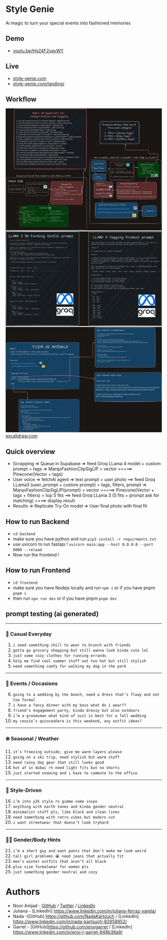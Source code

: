 # Style Genie
Ai magic to turn your special events into fashioned memories

## Demo
- [youtu.be/Hg24F2vayWY](https://youtu.be/Hg24F2vayWY)
## Live
- [style-genie.com](https://style-genie.com)
- [style-genie.com/landing/](https://style-genie.com/landing/)

## Workflow
![Screenshot 1](.res/style_genie1.png)  
![Screenshot 1](.res/style_genie2.png)  
![Screenshot 1](.res/style_genie3.png)  
[excalidraw.com](https://excalidraw.com/#json=p8WtNO5GwYW8236ERYRtP,V1oXMjJ2XGuJU6HnjeAh5g)

## Quick overview 
- Scrapping => Queue in Supabase => feed Groq LLama 4 model + custom prompt = tags  => MarqoFashionClipSigLIP = vector =====> Pinecone(Vector + tags)
- User voice => fetchAi agent => text prompt + user photo ==> feed Groq LLama3 (user_prompt + custom prompt) = tags, filters, prompt => MarqoFashionClipSigLIP(prompt) = vector =====> Pinecone(Vector + tags + filters) = top 5 fits ==> feed Groq LLama 3 (5 fits + prompt ask for matching) ====> display result
- Results => Replicate Try-On model => User final photo with final fit

## How to run Backend
- `cd backend`
- make sure you have python and run `pip3 install -r requirments.txt`
- use uvicorn to run fastapi ! `uvicorn main:app --host 0.0.0.0 --port 8000 --reload`
- Now run the frontend ! 

## How to run Frontend
- `cd frontend`
- make sure you have Nodejs locally and run `npm i` or if you have pnpm `pnpm i`
- then run `npn run dev` or if you have pnpm `pnpm dev`

## prompt testing (ai generated)

---

### 👗 Casual Everyday

1. `i need something chill to wear to brunch with friends`
2. `gotta go grocery shopping but still wanna look kinda cute lol`
3. `just some cozy clothes for running errands`
4. `help me find cool summer stuff not too hot but still stylish`
5. `need something comfy for walking my dog in the park`

---

### 🥂 Events / Occasions

6. `going to a wedding by the beach, need a dress that’s flowy and not too formal`
7. `i have a fancy dinner with my boss what do i wear??`
8. `friend's engagement party, kinda dressy but also outdoors`
9. `i’m a groomsman what kind of suit is best for a fall wedding`
10. `my cousin’s quinceañera is this weekend, any outfit ideas?`

---

### ❄️ Seasonal / Weather

11. `it’s freezing outside, give me warm layers please`
12. `going on a ski trip, need stylish but warm stuff`
13. `need rainy day gear that still looks good`
14. `hot af in dubai rn need light fits but no shorts`
15. `just started snowing and i have to commute to the office`

---

### 👟 Style-Driven

16. `i’m into y2k style rn gimme some inspo`
17. `anything with earth tones and kinda gender neutral`
18. `minimalist stuff pls, like black and clean lines`
19. `need something with retro vibes but modern cut`
20. `i want streetwear that doesn’t look tryhard`

---

### 🧍‍♂️ Gender/Body Hints

21. `i’m a short guy and want pants that don’t make me look weird`
22. `tall girl problems 😭 need jeans that actually fit`
23. `men’s winter outfits that aren’t all black`
24. `plus size formalwear for women pls`
25. `just something gender neutral and cozy`


# Authors
- Noor Amjad - [GitHub](https://github.com/Justxd22) / [Twitter](https://twitter.com/_xd222) / [LinkedIn](https://www.linkedin.com/in/noor-amjad-xd)
- Juliana - [LinkedIn] https://www.linkedin.com/in/juliana-ferraz-varela/
- Nada -[GitHub] https://github.com/NadaKartouch / [LinkedIn] https://www.linkedin.com/in/nada-kartouch-82958952/
- Garret - [GitHub]https://github.com/enxigarret / [LinkedIn] https://www.linkedin.com/in/enxi-l-garret-948b36a9/

